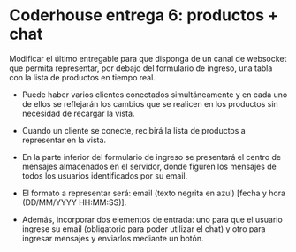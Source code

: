 # Coderhouse entrega 6: productos + chat

Modificar el último entregable para que disponga de un canal de websocket que permita representar, por debajo del formulario de ingreso, una tabla con la lista de productos en tiempo real.

- Puede haber varios clientes conectados simultáneamente y en cada uno de ellos se reflejarán los cambios que se realicen en los productos sin necesidad de recargar la vista.

- Cuando un cliente se conecte, recibirá la lista de productos a representar en la vista.

- En la parte inferior del formulario de ingreso se presentará el centro de mensajes almacenados en el servidor, donde figuren los mensajes de todos los usuarios identificados por su email.

- El formato a representar será: email (texto negrita en azul) [fecha y hora (DD/MM/YYYY HH:MM:SS)].

- Además, incorporar dos elementos de entrada: uno para que el usuario ingrese su email (obligatorio para poder utilizar el chat) y otro para ingresar mensajes y enviarlos mediante un botón. 
